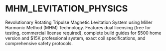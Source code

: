 # MHM_LEVITATION_PHYSICS
Revolutionary Rotating Tripulse Magnetic Levitation System using Miller Harmonic Method (MHM) Technology. Features dual licensing (free for testing, commercial license required), complete build guides for $500 home version and $15K professional system, exact coil specifications, and comprehensive safety protocols.
